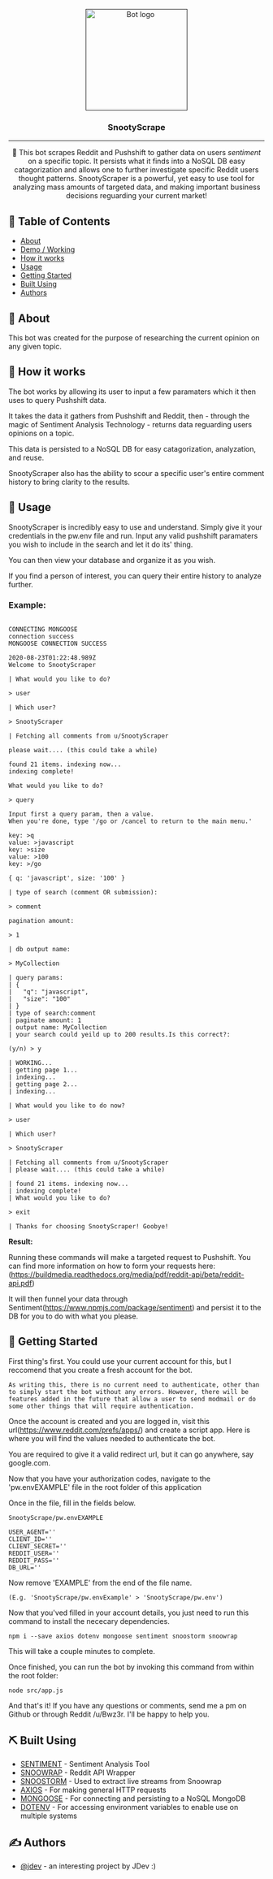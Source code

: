 <p align="center">
  <a href="" rel="noopener">
 <img width=200px height=200px src="https://i.imgur.com/FxL5qM0.jpg" alt="Bot logo"></a>
</p>

<h3 align="center">SnootyScrape</h3>


---

<p align="center"> 🤖 This bot scrapes Reddit and Pushshift to gather data on users <em>sentiment</em> on a specific topic. It persists what it finds into a NoSQL DB easy catagorization and allows one to further investigate specific Reddit users thought patterns. SnootyScraper is a powerful, yet easy to use tool for analyzing mass amounts of targeted data, and making important business decisions reguarding your current market!
    <br> 
</p>

## 📝 Table of Contents

- [About](#about)
- [Demo / Working](#demo)
- [How it works](#working)
- [Usage](#usage)
- [Getting Started](#getting_started)
- [Built Using](#built_using)
- [Authors](#authors)

## 🧐 About <a name = "about"></a>

This bot was created for the purpose of researching the current opinion on any given topic.

## 💭 How it works <a name = "working"></a>

The bot works by allowing its user to input a few paramaters which it then uses to query Pushshift data.

It takes the data it gathers from Pushshift and Reddit, then - through the magic of Sentiment Analysis Technology - returns data reguarding users opinions on a topic.

This data is persisted to a NoSQL DB for easy catagorization, analyzation, and reuse.

SnootyScraper also has the ability to scour a specific user's entire comment history to bring clarity to the results.


## 🎈 Usage <a name = "usage"></a>

SnootyScraper is incredibly easy to use and understand. Simply give it your credentials in the pw.env file and run. Input any valid pushshift paramaters you wish to include in the search and let it do its' thing.

You can then view your database and organize it as you wish.

If you find a person of interest, you can query their entire history to analyze further.

### Example:
```

CONNECTING MONGOOSE
connection success
MONGOOSE CONNECTION SUCCESS

2020-08-23T01:22:48.989Z
Welcome to SnootyScraper

| What would you like to do?

> user

| Which user?

> SnootyScraper

| Fetching all comments from u/SnootyScraper

please wait.... (this could take a while) 

found 21 items. indexing now...
indexing complete!

What would you like to do?

> query

Input first a query param, then a value.
When you're done, type '/go or /cancel to return to the main menu.'

key: >q
value: >javascript
key: >size
value: >100
key: >/go

{ q: 'javascript', size: '100' }

| type of search (comment OR submission):

> comment

pagination amount:

> 1

| db output name:

> MyCollection

| query params:
| {
|   "q": "javascript",
|   "size": "100"
| }
| type of search:comment
| paginate amount: 1
| output name: MyCollection
| your search could yeild up to 200 results.Is this correct?:

(y/n) > y

| WORKING...
| getting page 1...
| indexing...
| getting page 2...
| indexing...

| What would you like to do now?

> user

| Which user?

> SnootyScraper

| Fetching all comments from u/SnootyScraper
| please wait.... (this could take a while)

| found 21 items. indexing now...
| indexing complete!
| What would you like to do?

> exit

| Thanks for choosing SnootyScraper! Goobye!
```

**Result:**

Running these commands will make a targeted request to Pushshift.
You can find more information on how to form your requests here:(https://buildmedia.readthedocs.org/media/pdf/reddit-api/beta/reddit-api.pdf)

It will then funnel your data through Sentiment(https://www.npmjs.com/package/sentiment) and persist it to the DB for you to do with what you please.


## 🏁 Getting Started <a name = "getting_started"></a>


First thing's first. You could use your current account for this, but I reccomend that you create a fresh account for the bot.

```
As writing this, there is no current need to authenticate, other than to simply start the bot without any errors. However, there will be features added in the future that allow a user to send modmail or do some other things that will require authentication.
```

Once the account is created and you are logged in, visit this url(https://www.reddit.com/prefs/apps/) and create a script app. Here is where you will find the values needed to authenticate the bot.

You are required to give it a valid redirect url, but it can go anywhere, say google.com.

Now that you have your authorization codes, navigate to the 'pw.envEXAMPLE' file in the root folder of this application

Once in the file, fill in the fields below.

    SnootyScrape/pw.envEXAMPLE
```
USER_AGENT=''
CLIENT_ID=''
CLIENT_SECRET=''
REDDIT_USER=''
REDDIT_PASS=''
DB_URL=''
```
Now remove 'EXAMPLE' from the end of the file name.

    (E.g. 'SnootyScrape/pw.envExample' > 'SnootyScrape/pw.env')

Now that you'ved filled in your account details, you just need to run this command to install the nececary dependencies.

```
npm i --save axios dotenv mongoose sentiment snoostorm snoowrap
```

This will take a couple minutes to complete.

Once finished, you can run the bot by invoking this command from within the root folder:

    node src/app.js

And that's it! If you have any questions or comments, send me a pm on Github or through Reddit /u/Bwz3r. I'll be happy to help you.

## ⛏️ Built Using <a name = "built_using"></a>

- [SENTIMENT](https://www.npmjs.com/package/sentiment) - Sentiment Analysis Tool
- [SNOOWRAP](https://www.npmjs.com/package/snoowrap) - Reddit API Wrapper
- [SNOOSTORM](https://www.npmjs.com/package/snoostorm) - Used to extract live streams from Snoowrap
- [AXIOS](https://www.npmjs.com/package/axios) - For making general HTTP requests
- [MONGOOSE](https://www.npmjs.com/package/mongoose) - For connecting and persisting to a NoSQL MongoDB
- [DOTENV](https://www.npmjs.com/package/dotenv) - For accessing environment variables to enable use on multiple systems


## ✍️ Authors <a name = "authors"></a>

- [@jdev](https://github.com/web-temps) - an interesting project by JDev :)
